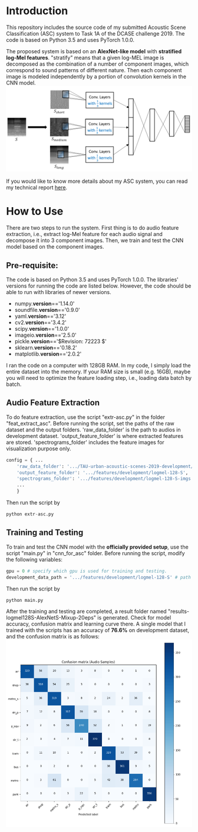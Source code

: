 # Introduction

This repository includes the source code of my submitted Acoustic Scene Classification (ASC) system to Task 1A of the DCASE challenge 2019. The code is based on Python 3.5 and uses PyTorch 1.0.0.

The proposed system is based on an **AlexNet-like model** with **stratified log-Mel features**. "stratify" means that a given log-MEL image is decomposed as the combination of a number of component images, which correspond to sound patterns of different nature. Then each component image is modeled independently by a portion of convolution kernels in the CNN model.
![](system_framework.png)

If you would like to know more details about my ASC system, you can read my technical report [here](http://dcase.community/documents/challenge2019/technical_reports/DCASE2019_Wu_24.pdf). 

# How to Use

There are two steps to run the system. First thing is to do audio feature extraction, i.e., extract log-Mel feature for each audio signal and decompose it into 3 component images. Then, we train and test the CNN model based on the component images.


## Pre-requisite:
The code is based on Python 3.5 and uses PyTorch 1.0.0. The libraries' versions for running the code are listed below. However, the code should be able to run with libraries of newer versions. 

- numpy.__version__=='1.14.0'
- soundfile.__version__=='0.9.0'
- yaml.__version__=='3.12'
- cv2.__version__=='3.4.2'
- scipy.__version__=='1.0.0'
- imageio.__version__=='2.5.0'
- pickle.__version__=='$Revision: 72223 $'
- sklearn.__version__=='0.18.2'
- matplotlib.__version__=='2.0.2'

I ran the code on a computer with 128GB RAM. In my code, I simply load the entire dataset into the memory. If your RAM size is small (e.g. 16GB), maybe you will need to optimize the feature loading step, i.e., loading data batch by batch.

## Audio Feature Extraction

To do feature extraction, use the script "extr-asc.py" in the folder "feat_extract_asc". Before running the script, set the paths of the raw dataset and the output folders. 'raw_data_folder' is the path to audios in development dataset. 'output_feature_folder' is where extracted features are stored. 'spectrograms_folder' includes the feature images for visualization purpose only.

```python
config = { ...
	'raw_data_folder': '.../TAU-urban-acoustic-scenes-2019-development/audio',
	'output_feature_folder': '.../features/development/logmel-128-S',
	'spectrograms_folder': '.../features/development/logmel-128-S-imgs',
	...
	}
```
Then run the script by
```python
python extr-asc.py
```

## Training and Testing

To train and test the CNN model with the **officially provided setup**, use the script "main.py" in "cnn_for_asc" folder. Before running the script, modify the following variables:

```python
gpu = 0 # specify which gpu is used for training and testing.
development_data_path = '.../features/development/logmel-128-S' # path to feature folder.
```
Then run the script by 
```python
python main.py
```
After the training and testing are completed, a result folder named "results-logmel128S-AlexNetS-Mixup-20eps" is generated. Check for model accuracy, confusion matrix and learning curve there. A single model that I trained with the scripts has an accuracy of **76.6%** on development dataset, and the confusion matrix is as follows:
![](cnf_mtx.png)
